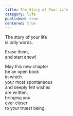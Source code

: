```yaml
---
title: The Story of Your Life
category: life
published: true
centered: true
---
```


The story of your life  
is only words.

Erase them,  
and start anew!

May this new chapter  
be an open book  
in which  
your most spontaneous  
and deeply felt wishes  
are written,  
bringing you  
ever closer  
to your truest being.
